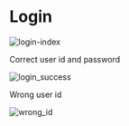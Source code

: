 # Login


![login-index](https://user-images.githubusercontent.com/96831988/190535151-c46d1da1-ec26-445c-83cc-0f37509bd793.png)

Correct user id and password

![login_success](https://user-images.githubusercontent.com/96831988/190535217-4e33522c-0889-49f9-a632-b979dae1c038.png)

Wrong user id

![wrong_id](https://user-images.githubusercontent.com/96831988/190535262-644a7630-b614-4408-b285-a439e02e1cc1.png)
